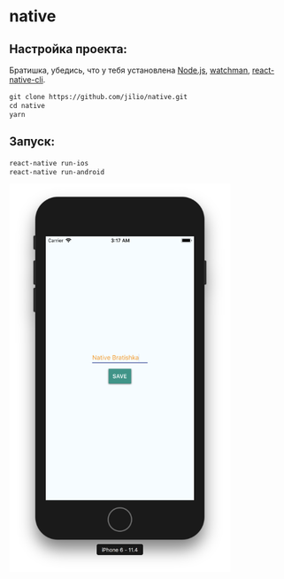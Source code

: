# native

## Настройка проекта:

Братишка, убедись, что у тебя установлена [Node.js](https://nodejs.org/en/), [watchman](https://facebook.github.io/watchman/), [react-native-cli](https://facebook.github.io/react-native/docs/getting-started.html).

```
git clone https://github.com/jilio/native.git
cd native
yarn
```

## Запуск:

```
react-native run-ios
react-native run-android
```

![alt text](./vidos-0.png 'Logo Title Text 1')
